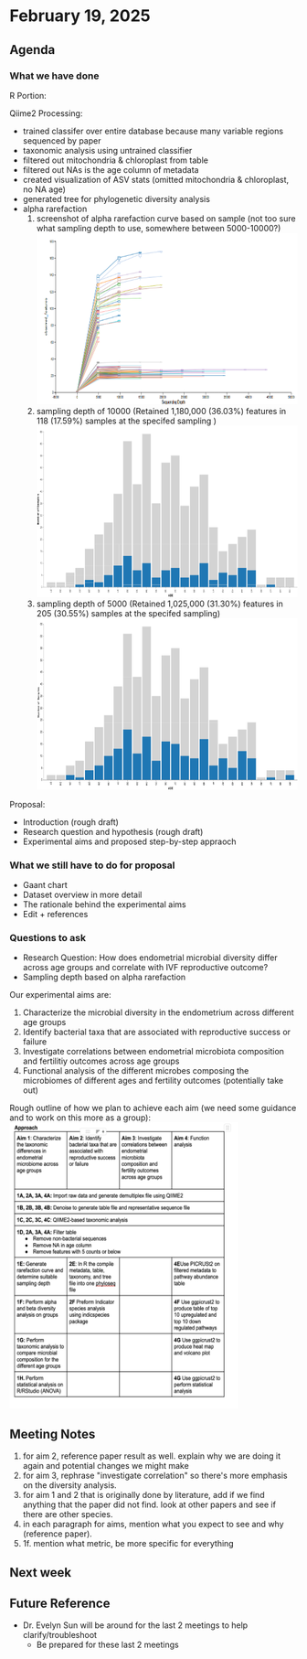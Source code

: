 # February 19, 2025

## Agenda


### What we have done
R Portion:

Qiime2 Processing:
- trained classifer over entire database because many variable regions sequenced by paper
- taxonomic analysis using untrained classifier
- filtered out mitochondria & chloroplast from table
- filtered out NAs is the age column of metadata
- created visualization of ASV stats (omitted mitochondria & chloroplast, no NA age)
- generated tree for phylogenetic diversity analysis
- alpha rarefaction
  1. screenshot of alpha rarefaction curve based on sample (not too sure what sampling depth to use, somewhere between 5000-10000?)
        <img src="../qiime2_files/qiime2view_screenshots/ivf_alpha_rarefaction.png" height="300" width="500">
  2. sampling depth of 10000 (Retained 1,180,000 (36.03%) features in 118 (17.59%) samples at the specifed sampling )
        <img src="../qiime2_files/qiime2view_screenshots/ivf_samplingdepth_10000.png" height="300" width="500">
  3. sampling depth of 5000 (Retained 1,025,000 (31.30%) features in 205 (30.55%) samples at the specifed sampling)
        <img src="../qiime2_files/qiime2view_screenshots/ivf_samplingdepth_5000.png" height="300" width="500">

Proposal:
- Introduction (rough draft)
- Research question and hypothesis (rough draft)
- Experimental aims and proposed step-by-step appraoch 

### What we still have to do for proposal
- Gaant chart
- Dataset overview in more detail
- The rationale behind the experimental aims
- Edit + references 


### Questions to ask
- Research Question: How does endometrial microbial diversity differ across age groups and correlate with IVF reproductive outcome?
- Sampling depth based on alpha rarefaction

Our experimental aims are:
1. Characterize the microbial diversity in the endometrium across different age groups
2. Identify bacterial taxa that are associated with reproductive success or failure
3. Investigate correlations between endometrial microbiota composition and fertilitiy outcomes across age groups
4. Functional analysis of the different microbes composing the microbiomes of different ages and fertility outcomes (potentially take out)


Rough outline of how we plan to achieve each aim (we need some guidance and to work on this more as a group):
<img src="../images/aim_approach.png" height="500" width="400">

## Meeting Notes
1. for aim 2, reference paper result as well. explain why we are doing it again and potential changes we might make
2. for aim 3, rephrase "investigate correlation" so there's more emphasis on the diversity analysis. 
3. for aim 1 and 2 that is originally done by literature, add if we find anything that the paper did not find. look at other papers and see if there are other species.
4. in each paragraph for aims, mention what you expect to see and why (reference paper).
5. 1f. mention what metric, be more specific for everything

## Next week


## Future Reference
- Dr. Evelyn Sun will be around for the last 2 meetings to help clarify/troubleshoot
  - Be prepared for these last 2 meetings 

